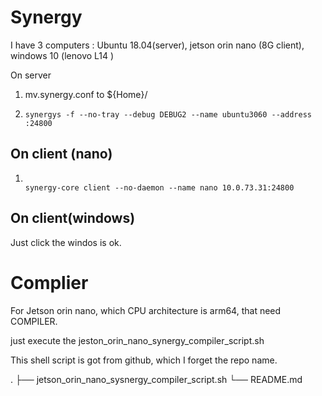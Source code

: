 # Synergy

I have 3 computers : Ubuntu 18.04(server), jetson orin nano (8G client), windows 10 (lenovo L14 )

On server

1. mv.synergy.conf to ${Home}/
2. ```
   synergys -f --no-tray --debug DEBUG2 --name ubuntu3060 --address :24800
   ```

## On client (nano)

1. ```shell

   synergy-core client --no-daemon --name nano 10.0.73.31:24800
   ```

## On client(windows)

Just click the windos is ok.



# Complier

For Jetson orin nano, which CPU architecture is arm64, that need COMPILER.

just execute the jeston_orin_nano_synergy_compiler_script.sh

This shell script is got from github, which I forget the repo name.

.
├── jetson_orin_nano_sysnergy_compiler_script.sh
└── README.md